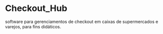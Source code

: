 # Checkout_Hub
software para gerenciamentos de checkout em caixas de supermercados e varejos, para fins didáticos.